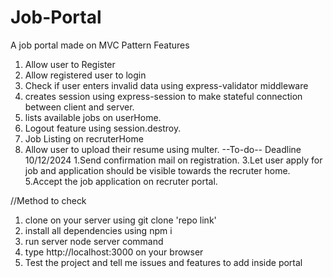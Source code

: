 # Job-Portal
A job portal made on MVC Pattern
Features
1. Allow user to Register
2. Allow registered user to login
3. Check if user enters invalid data using express-validator middleware
4. creates session using express-session to make stateful connection between client and server.
5. lists available jobs on userHome.
6. Logout feature using session.destroy.
7. Job Listing on recruterHome
8. Allow user to upload their resume using multer. 
   --To-do--  Deadline 10/12/2024
   1.Send confirmation mail on registration.
   3.Let user apply for job and application should be visible towards the recruter home.
   5.Accept the job application on recruter portal.
   
//Method to check
1. clone on your server using git clone 'repo link'
2. install all dependencies using npm i
3. run server node server command
4. type http://localhost:3000 on your browser
5. Test the project and tell me issues and features to add inside portal
   
